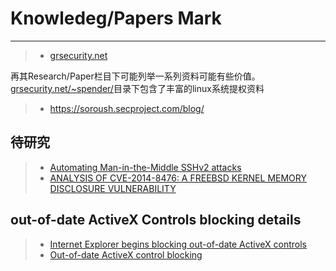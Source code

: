 # Knowledeg/Papers Mark
--------------------------------

>* [grsecurity.net](http://grsecurity.net/)

再其Research/Paper栏目下可能列举一系列资料可能有些价值。
[grsecurity.net/~spender/](http://grsecurity.net/~spender/)目录下包含了丰富的linux系统提权资料

>* https://soroush.secproject.com/blog/


## 待研究
>* [Automating Man-in-the-Middle SSHv2 attacks](http://milo2012.wordpress.com/2014/11/12/automating-man-in-the-middle-sshv2-attacks/)
>* [ANALYSIS OF CVE-2014-8476: A FREEBSD KERNEL MEMORY DISCLOSURE VULNERABILITY](http://sysexit.wordpress.com/2014/11/12/analysis-of-cve-2014-8476-a-freebsd-kernel-memory-disclosure-vulnerability/)

## out-of-date ActiveX Controls blocking details
>* [Internet Explorer begins blocking out-of-date ActiveX controls](http://blogs.msdn.com/b/ie/archive/2014/08/06/internet-explorer-begins-blocking-out-of-date-activex-controls.aspx)
>* [Out-of-date ActiveX control blocking](http://technet.microsoft.com/en-us/library/dn761713.aspx)
